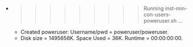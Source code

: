 * >>>>>>>>> Running inst-min-con-users-poweruser.sh ...
  * Created poweruser: Username/pwd = poweruser/poweruser.
  * Disk size = 1495656K. Space Used = 36K. Runtime = 00:00:00:00.
